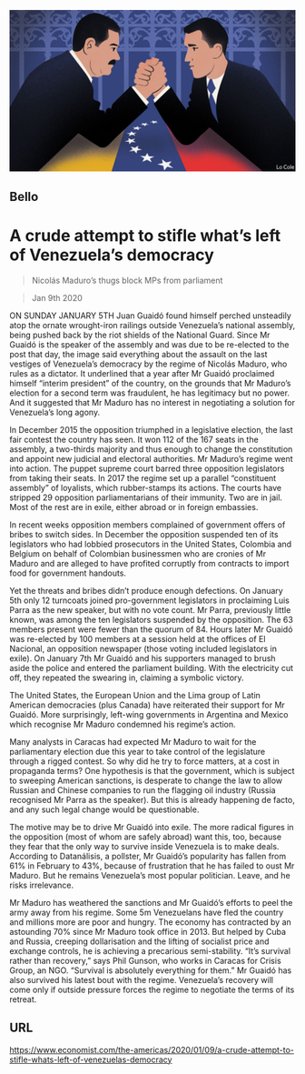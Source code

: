 ![](./images/20200111_AMD001_0.jpg)

## Bello

# A crude attempt to stifle what’s left of Venezuela’s democracy

> Nicolás Maduro’s thugs block MPs from parliament

> Jan 9th 2020

ON SUNDAY JANUARY 5TH Juan Guaidó found himself perched unsteadily atop the ornate wrought-iron railings outside Venezuela’s national assembly, being pushed back by the riot shields of the National Guard. Since Mr Guaidó is the speaker of the assembly and was due to be re-elected to the post that day, the image said everything about the assault on the last vestiges of Venezuela’s democracy by the regime of Nicolás Maduro, who rules as a dictator. It underlined that a year after Mr Guaidó proclaimed himself “interim president” of the country, on the grounds that Mr Maduro’s election for a second term was fraudulent, he has legitimacy but no power. And it suggested that Mr Maduro has no interest in negotiating a solution for Venezuela’s long agony.

In December 2015 the opposition triumphed in a legislative election, the last fair contest the country has seen. It won 112 of the 167 seats in the assembly, a two-thirds majority and thus enough to change the constitution and appoint new judicial and electoral authorities. Mr Maduro’s regime went into action. The puppet supreme court barred three opposition legislators from taking their seats. In 2017 the regime set up a parallel “constituent assembly” of loyalists, which rubber-stamps its actions. The courts have stripped 29 opposition parliamentarians of their immunity. Two are in jail. Most of the rest are in exile, either abroad or in foreign embassies.

In recent weeks opposition members complained of government offers of bribes to switch sides. In December the opposition suspended ten of its legislators who had lobbied prosecutors in the United States, Colombia and Belgium on behalf of Colombian businessmen who are cronies of Mr Maduro and are alleged to have profited corruptly from contracts to import food for government handouts.

Yet the threats and bribes didn’t produce enough defections. On January 5th only 12 turncoats joined pro-government legislators in proclaiming Luis Parra as the new speaker, but with no vote count. Mr Parra, previously little known, was among the ten legislators suspended by the opposition. The 63 members present were fewer than the quorum of 84. Hours later Mr Guaidó was re-elected by 100 members at a session held at the offices of El Nacional, an opposition newspaper (those voting included legislators in exile). On January 7th Mr Guaidó and his supporters managed to brush aside the police and entered the parliament building. With the electricity cut off, they repeated the swearing in, claiming a symbolic victory.

The United States, the European Union and the Lima group of Latin American democracies (plus Canada) have reiterated their support for Mr Guaidó. More surprisingly, left-wing governments in Argentina and Mexico which recognise Mr Maduro condemned his regime’s action.

Many analysts in Caracas had expected Mr Maduro to wait for the parliamentary election due this year to take control of the legislature through a rigged contest. So why did he try to force matters, at a cost in propaganda terms? One hypothesis is that the government, which is subject to sweeping American sanctions, is desperate to change the law to allow Russian and Chinese companies to run the flagging oil industry (Russia recognised Mr Parra as the speaker). But this is already happening de facto, and any such legal change would be questionable.

The motive may be to drive Mr Guaidó into exile. The more radical figures in the opposition (most of whom are safely abroad) want this, too, because they fear that the only way to survive inside Venezuela is to make deals. According to Datanálisis, a pollster, Mr Guaidó’s popularity has fallen from 61% in February to 43%, because of frustration that he has failed to oust Mr Maduro. But he remains Venezuela’s most popular politician. Leave, and he risks irrelevance.

Mr Maduro has weathered the sanctions and Mr Guaidó’s efforts to peel the army away from his regime. Some 5m Venezuelans have fled the country and millions more are poor and hungry. The economy has contracted by an astounding 70% since Mr Maduro took office in 2013. But helped by Cuba and Russia, creeping dollarisation and the lifting of socialist price and exchange controls, he is achieving a precarious semi-stability. “It’s survival rather than recovery,” says Phil Gunson, who works in Caracas for Crisis Group, an NGO. “Survival is absolutely everything for them.” Mr Guaidó has also survived his latest bout with the regime. Venezuela’s recovery will come only if outside pressure forces the regime to negotiate the terms of its retreat.

## URL

https://www.economist.com/the-americas/2020/01/09/a-crude-attempt-to-stifle-whats-left-of-venezuelas-democracy

